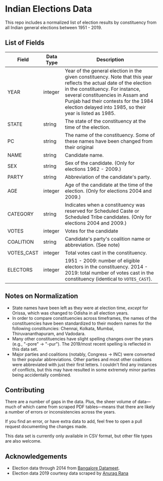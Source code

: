 # Indian Elections Data
This repo includes a normalized list of election results by constituency from all Indian general elections between 1951 - 2019.

## List of Fields

|Field|Data Type|Description|
---|---|---|
|YEAR|integer|Year of the general election in the given constituency. Note that this year reflects the actual date of the election in the constituency.  For instance, several constituencies in Assam and Punjab had their contests for the 1984 election delayed into 1985, so their year is listed as 1985.
|STATE|string|The state of the constituency at the time of the election.
|PC| string |The name of the constituency. Some of these names have been changed from their original 
|NAME| string | Candidate name.
|SEX| string | Sex of the candidate. (Only for elections 1962 - 2009.)
|PARTY| string | Abbreviation of the candidate's party.
|AGE|integer|Age of the candidate at the time of the election. (Only for elections 2004 and 2009.)
|CATEGORY| string |Indicates when a constituency was reserved for Scheduled Caste or Scheduled Tribe candidates. (Only for elections 2004 and 2009.)
|VOTES|integer| Votes for the candidate
|COALITION| string | Candidate's party's coalition name or abbreviation. (See note)
|VOTES_CAST| integer | Total votes cast in the constituency.
|ELECTORS| integer | 1951 - 2009: number of eligible electors in the constituency. 2014 - 2019: total number of votes cast in the constituency (identical to `VOTES_CAST`).

## Notes on Normalization
* State names have been left as they were at election time, *except* for Orissa, which was changed to Odisha in all election years.
* In order to compare constituencies across timeframes, the names of the constituencies have been standardized to their modern names for the following constituncies: Chennai, Kolkata, Mumbai, Thiruvananthapuram, and Vadodara.
* Many other constituencies have slight spelling changes over the years (e.g., "-pore" -> "-pur"). The 2019/most recent spelling is reflected in this data set.
* Major parties and coalitions (notably, Congress -> INC) were converted to their popular abbreviations.  Other parties and most other coalitions were abbreviated with just their first letters.  I couldn't find any instances of conflicts, but this may have resulted in some extremely minor parties being accidentally combined.

## Contributing
There are a number of gaps in the data.  Plus, the sheer volume of data—much of which came from scraped PDF tables—means that there are likely a number of errors or inconsistencies across the years.

If you find an error, or have extra data to add, feel free to open a pull request documenting the changes made.

This data set is currently only available in CSV format, but other file types are also welcome.

## Acknowledgements
* Election data through 2014 from [Bangalore Datameet](https://github.com/datameet/india-election-data).
* Election data 2019 courtesy data scraped by [Anurag Rana](https://github.com/anuragrana/2019-Indian-general-election)
